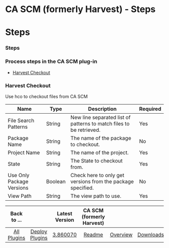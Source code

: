 
CA SCM (formerly Harvest) - Steps
=================================

# Steps



### Steps




 



### Process steps in the CA SCM plug-in


* [Harvest Checkout](#harvest_checkout)




### Harvest Checkout


Use hco to checkout files from CA SCM




| Name | Type | Description | Required |
| --- | --- | --- | --- |
| File Search Patterns | String | New line separated list of patterns to match files to be retrieved. | Yes |
| Package Name | String | The name of the package to checkout. | No |
| Project Name | String | The name of the project. | Yes |
| State | String | The State to checkout from. | Yes |
| Use Only Package Versions | Boolean | Check here to only get versions from the package specified. | No |
| View Path | String | The view path to use. | Yes |





|Back to ...||Latest Version|CA SCM (formerly Harvest) |||
| :---: | :---: | :---: | :---: | :---: | :---: |
|[All Plugins](../../index.md)|[Deploy Plugins](../README.md)|[3.860070](https://raw.githubusercontent.com/UrbanCode/IBM-UCD-PLUGINS/main/files/air-plugin-CASCM/air-plugin-CASCM-3.860070.zip)|[Readme](README.md)|[Overview](overview.md)|[Downloads](downloads.md)|
